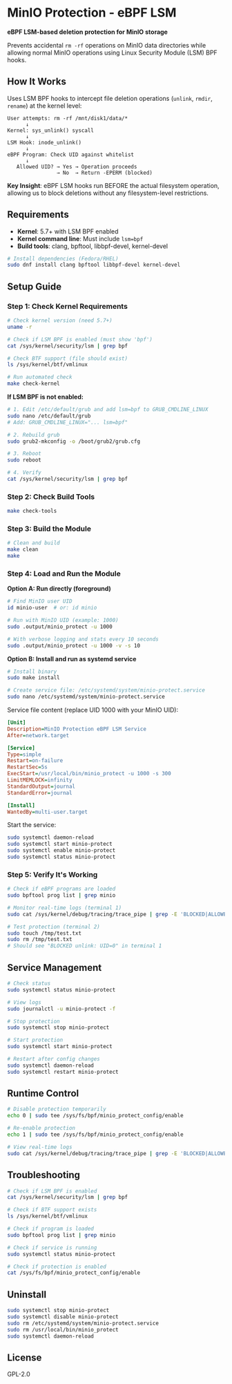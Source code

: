 # MinIO Protection - eBPF LSM

**eBPF LSM-based deletion protection for MinIO storage**

Prevents accidental `rm -rf` operations on MinIO data directories while allowing normal MinIO operations using Linux Security Module (LSM) BPF hooks.

## How It Works

Uses LSM BPF hooks to intercept file deletion operations (`unlink`, `rmdir`, `rename`) at the kernel level:

```
User attempts: rm -rf /mnt/disk1/data/*
      ↓
Kernel: sys_unlink() syscall
      ↓
LSM Hook: inode_unlink()
      ↓
eBPF Program: Check UID against whitelist
      ↓
   Allowed UID? → Yes → Operation proceeds
                → No  → Return -EPERM (blocked)
```

**Key Insight**: eBPF LSM hooks run BEFORE the actual filesystem operation, allowing us to block deletions without any filesystem-level restrictions.

## Requirements

- **Kernel**: 5.7+ with LSM BPF enabled
- **Kernel command line**: Must include `lsm=bpf`
- **Build tools**: clang, bpftool, libbpf-devel, kernel-devel

```bash
# Install dependencies (Fedora/RHEL)
sudo dnf install clang bpftool libbpf-devel kernel-devel
```

## Setup Guide

### Step 1: Check Kernel Requirements

```bash
# Check kernel version (need 5.7+)
uname -r

# Check if LSM BPF is enabled (must show 'bpf')
cat /sys/kernel/security/lsm | grep bpf

# Check BTF support (file should exist)
ls /sys/kernel/btf/vmlinux

# Run automated check
make check-kernel
```

**If LSM BPF is not enabled:**
```bash
# 1. Edit /etc/default/grub and add lsm=bpf to GRUB_CMDLINE_LINUX
sudo nano /etc/default/grub
# Add: GRUB_CMDLINE_LINUX="... lsm=bpf"

# 2. Rebuild grub
sudo grub2-mkconfig -o /boot/grub2/grub.cfg

# 3. Reboot
sudo reboot

# 4. Verify
cat /sys/kernel/security/lsm | grep bpf
```

### Step 2: Check Build Tools

```bash
make check-tools
```

### Step 3: Build the Module

```bash
# Clean and build
make clean
make
```

### Step 4: Load and Run the Module

**Option A: Run directly (foreground)**
```bash
# Find MinIO user UID
id minio-user  # or: id minio

# Run with MinIO UID (example: 1000)
sudo .output/minio_protect -u 1000

# With verbose logging and stats every 10 seconds
sudo .output/minio_protect -u 1000 -v -s 10
```

**Option B: Install and run as systemd service**
```bash
# Install binary
sudo make install

# Create service file: /etc/systemd/system/minio-protect.service
sudo nano /etc/systemd/system/minio-protect.service
```

Service file content (replace UID 1000 with your MinIO UID):
```ini
[Unit]
Description=MinIO Protection eBPF LSM Service
After=network.target

[Service]
Type=simple
Restart=on-failure
RestartSec=5s
ExecStart=/usr/local/bin/minio_protect -u 1000 -s 300
LimitMEMLOCK=infinity
StandardOutput=journal
StandardError=journal

[Install]
WantedBy=multi-user.target
```

Start the service:
```bash
sudo systemctl daemon-reload
sudo systemctl start minio-protect
sudo systemctl enable minio-protect
sudo systemctl status minio-protect
```

### Step 5: Verify It's Working

```bash
# Check if eBPF programs are loaded
sudo bpftool prog list | grep minio

# Monitor real-time logs (terminal 1)
sudo cat /sys/kernel/debug/tracing/trace_pipe | grep -E 'BLOCKED|ALLOWED'

# Test protection (terminal 2)
sudo touch /tmp/test.txt
sudo rm /tmp/test.txt
# Should see "BLOCKED unlink: UID=0" in terminal 1
```

## Service Management

```bash
# Check status
sudo systemctl status minio-protect

# View logs
sudo journalctl -u minio-protect -f

# Stop protection
sudo systemctl stop minio-protect

# Start protection
sudo systemctl start minio-protect

# Restart after config changes
sudo systemctl daemon-reload
sudo systemctl restart minio-protect
```

## Runtime Control

```bash
# Disable protection temporarily
echo 0 | sudo tee /sys/fs/bpf/minio_protect_config/enable

# Re-enable protection
echo 1 | sudo tee /sys/fs/bpf/minio_protect_config/enable

# View real-time logs
sudo cat /sys/kernel/debug/tracing/trace_pipe | grep -E 'BLOCKED|ALLOWED'
```

## Troubleshooting

```bash
# Check if LSM BPF is enabled
cat /sys/kernel/security/lsm | grep bpf

# Check if BTF support exists
ls /sys/kernel/btf/vmlinux

# Check if program is loaded
sudo bpftool prog list | grep minio

# Check if service is running
sudo systemctl status minio-protect

# Check if protection is enabled
cat /sys/fs/bpf/minio_protect_config/enable
```

## Uninstall

```bash
sudo systemctl stop minio-protect
sudo systemctl disable minio-protect
sudo rm /etc/systemd/system/minio-protect.service
sudo rm /usr/local/bin/minio_protect
sudo systemctl daemon-reload
```

## License

GPL-2.0
